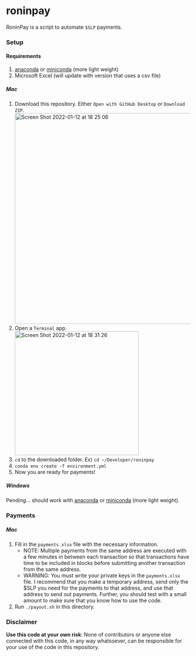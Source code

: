 # roninpay

RoninPay is a script to automate `$SLP` payments.

### Setup

#### Requirements
1. [anaconda](https://www.anaconda.com/products/individual) or [miniconda](https://docs.conda.io/en/latest/miniconda.html) (more light weight)
2. Microsoft Excel (will update with version that uses a csv file)

##### Mac
1. Download this repository. Either `Open with GitHub Desktop` or `Download ZIP`. <img width="574" alt="Screen Shot 2022-01-12 at 18 25 06" src="https://user-images.githubusercontent.com/3681455/149239026-016f016e-60ff-467b-bdb3-53463b78c1ea.png">
2. Open a `Terminal` app. <img width="338" alt="Screen Shot 2022-01-12 at 18 31 26" src="https://user-images.githubusercontent.com/3681455/149239598-d7432d9a-d1b5-4756-8316-f828811064d4.png">
3. `cd` to the downloaded folder. Ex) `cd ~/Developer/roninpay` 
4. `conda env create -f environment.yml`
5. Now you are ready for payments!

##### Windows
Pending... should work with [anaconda](https://www.anaconda.com/products/individual) or [miniconda](https://docs.conda.io/en/latest/miniconda.html) (more light weight).

### Payments

##### Mac
1. Fill in the `payments.xlsx` file with the necessary information. 
    - NOTE: Multiple payments from the same address are executed with a few minutes in between each transaction so that transactions have time to be included in blocks before submitting another transaction from the same address.
    - WARNING: You must write your private keys in the `payments.xlsx` file. I recommend that you make a temporary address, send only the $SLP you need for the payments to that address, and use that address to send out payments. Further, you should test with a small amount to make sure that you know how to use the code.
3. Run `./payout.sh` in this directory.

### Disclaimer

**Use this code at your own risk**: None of contributors or anyone else connected with this code, in any way whatsoever, can be responsible for your use of the code in this repository.
